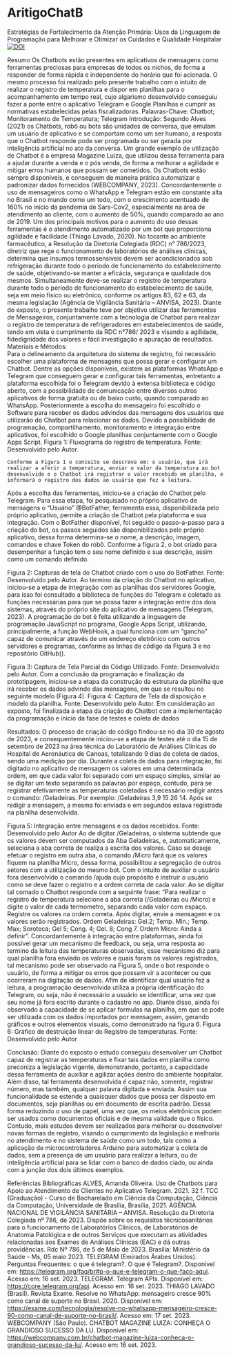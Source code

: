 # AritigoChatB
Estratégias de Fortalecimento da Atenção Primária: Usos da Linguagem de Programação para Melhorar e Otimizar os Cuidados e Qualidade Hospitalar
[![DOI](https://zenodo.org/badge/DOI/10.5281/zenodo.8373217.svg)](https://doi.org/10.5281/zenodo.8373217)

Resumo
	Os Chatbots estão presentes em aplicativos de mensagens como ferramentas preciosas para empresas de todos os nichos, de forma a responder de forma rápida e independente do horário que foi acionada. O mesmo processo foi realizado pelo presente trabalho com o intuito de realizar o registro de temperatura e dispor em planilhas para o acompanhamento em tempo real, cujo algarismo desenvolvido conseguiu fazer a ponte entre o aplicativo Telegram e Google Planilhas e cumprir as normativas estabelecidas pelas fiscalizadoras.
Palavras-Chave: Chatbot; Monitoramento de Temperatura; Telegram
Introdução:
Segundo Alves (2021) os Chatbots, robô ou bots são unidades de conversa, que emulam um usuário de aplicativo e se comportam como um ser humano, a resposta que o Chatbot responde pode ser programada ou ser gerada por inteligência artificial no ato da conversa.
Um grande exemplo de utilização de Chatbot é a empresa Magazine Luiza, que utilizou dessa ferramenta para a ajudar durante a venda e o pós venda, de forma a melhorar a agilidade e mitigar erros humanos que possam ser cometidos. Os Chatbots estão sempre disponíveis, e conseguem de maneira prática automatizar e padronizar dados fornecidos (WEBCOMPANY, 2023).
Concordantemente o uso de mensageiros como o WhatsApp e Telegram estão em constante alta no Brasil e no mundo como um todo, com o crescimento acentuado de 160% no início da pandemia de Sars-Cov2, especialmente na área de atendimento ao cliente, com o aumento de 50%, quando comparado ao ano de 2019. Um dos principais motivos para o aumento do uso dessas ferramentas é o atendimento automatizado por um bot que proporciona agilidade e facilidade (Thiago Lavado, 2020).
No tocante ao ambiente farmacêutico, a Resolução da Diretoria Colegiada (RDC) n° 786/2023, diretriz que rege o funcionamento de laboratórios de análises clínicas, determina que insumos termossensíveis devem ser acondicionados sob refrigeração durante todo o período de funcionamento do estabelecimento de saúde, objetivando-se manter a eficácia, segurança e qualidade dos mesmos. Simultaneamente deve-se realizar o registro de temperatura durante todo o período de funcionamento do estabelecimento de saúde, seja em meio físico ou eletrônico, conforme os artigos 83, 62 e 63, da mesma legislação (Agência de Vigilância Sanitária – ANVISA, 2023).
Diante do exposto, o presente trabalho teve por objetivo utilizar das ferramentas de Mensageiros, conjuntamente com a tecnologia de Chatbot para realizar o registro de temperatura de refrigeradores em estabelecimentos de saúde, tendo em vista o cumprimento da RDC n°786/ 2023 e visando a agilidade, fidedignidade dos valores e fácil investigação e apuração de resultados.
Materiais e Métodos:	
Para o delineamento da arquitetura do sistema de registro, foi necessário escolher uma plataforma de mensagens que possa gerar e configurar um Chatbot. Dentre as opções disponíveis, existem as plataformas WhatsApp e Telegram que conseguem gerar e configurar tais ferramentas, entretanto a plataforma escolhida foi o Telegram devido à extensa biblioteca e código aberto, com a possibilidade de comunicação entre diversos outros aplicativos de forma gratuita ou de baixo custo, quando comparado ao WhatsApp. 
	Posteriormente a escolha do mensageiro foi escolhido o Software para receber os dados advindos das mensagens dos usuários que utilizarão do Chatbot para relacionar os dados. Devido a possibilidade de programação, compartilhamento, monitoramento e integração entre aplicativos, foi escolhido o Google planilhas conjuntamente com o Google Apps Script.
Figura 1: Fluxograma do registro de temperatura. Fonte: Desenvolvido pelo Autor.

	Conforme a Figura 1 o conceito se descreve em: o usuário, que irá realizar a aferir a temperatura, enviar o valor da temperatura ao bot desenvolvido e o Chatbot irá registrar o valor recebido em planilha, e informará o registro dos dados ao usuário que fez a leitura.
Após a escolha das ferramentas, iniciou-se a criação do Chatbot pelo Telegram. Para essa etapa, foi pesquisado no próprio aplicativo de mensagens o “Usuário” @BotFather, ferramenta essa, disponibilizada pelo próprio aplicativo, permite a criação de Chatbot pela plataforma e sua integração. Com o BotFather disponível, foi seguido o passo-a-passo para a criação do bot, os passos seguidos são disponibilizados pelo próprio aplicativo, dessa forma determina-se o nome, a descrição, imagem, comandos e chave Token do robô. 
Conforme a figura 2, o bot criado para desempenhar a função tem o seu nome definido e sua descrição, assim como um comando definido.

Figura 2: Capturas de tela do Chatbot criado com o uso do BotFather. Fonte: Desenvolvido pelo Autor.
	Ao termino da criação do Chatbot no aplicativo, iniciou-se a etapa de integração com as planilhas dos servidores Google, para isso foi consultado a biblioteca de funções do Telegram e coletado as funções necessárias para que se possa fazer a integração entre dos dois sistemas, através do próprio site do aplicativo de mensagens (Telegram, 2023).
		A programação do bot é feita utilizando a linguagem de programação JavaScript no programa, Google Apps Script, utilizando, principalmente, a função WebHook, a qual funciona com um “gancho” capaz de comunicar através de um endereço eletrônico com outros servidores e programas, conforme as linhas de código da Figura 3 e no repositório GitHub().
 
Figura 3: Captura de Tela Parcial do Código Utilizado. Fonte: Desenvolvido pelo Autor.
	Com a conclusão da programação e finalização da prototipagem, iniciou-se a etapa da construção da estrutura da planilha que irá receber os dados advindo das mensagens, em que se resultou no seguinte modelo (Figura 4).
Figura 4: Captura de Tela da disposição e modelo da planilha. Fonte: Desenvolvido pelo Autor.
	Em consideração ao exposto, foi finalizada a etapa da criação do Chatbot com a implementação da programação e inicio da fase de testes e coleta de dados

Resultados:
	O processo de criação do código findou-se no dia 30 de agosto de 2023, e consequentemente iniciou-se a etapa de testes até o dia 15 de setembro de 2023 na área técnica do Laboratório de Análises Clinicas do Hospital de Aeronáutica de Canoas, totalizando 9 dias de coleta de dados, sendo uma medição por dia.
Durante a coleta de dados para integração, foi digitado no aplicativo de mensagem os valores em uma determinada ordem, em que cada valor foi separado com um espaço simples, similar ao se digitar um texto separando as palavras por espaço, contudo, para se registrar efetivamente as temperaturas coletadas é necessário redigir antes o comando: /Geladeiras. Por exemplo: /Geladeiras 3,9 15 26 14. Após se redigir a mensagem, a mesma foi enviada e em segundos estava registrada na planilha desenvolvida. 


Figura 5: Integração entre mensagens e os dados recebidos. Fonte: Desenvolvido pelo Autor
	Ao de digitar /Geladeiras, o sistema subtende que os valores devem ser computados da Aba Geladeiras, e, automaticamente, seleciona a aba correta de realiza a escrita dos valores. Caso se deseje efetuar o registro em outra aba, o comando /Micro fará que os valores fiquem na planilha Micro, dessa forma, possibilitou a segregação de outros setores com a utilização do mesmo bot.
	Com o intuito de auxiliar o usuário fora desenvolvido o comando /ajuda cujo propósito é instruir o usuário como se deve fazer o registro e a ordem correta de cada valor. Ao se digitar tal comado o Chatbot responde com a seguinte frase: 
“Para realizar o registro de temperatura selecione a aba correta (/Geladeiras ou /Micro) e digite o valor de cada termometro, separando cada valor com espaço. Registre os valores na ordem correta. Após digitar, envie a mensagem e os valores serão registrados. Ordem Geladeiras: Gel.2; Temp. Min.; Temp. Max; Soroteca; Gel 5; Cong. 4; Gel. 8; Cong 7. Ordem Micro: Ainda a definir”.
	Concordantemente à integração entre plataformas, ainda foi possível gerar um mecanismo de feedback, ou seja, uma resposta ao termino da leitura das temperaturas observadas, esse mecanismo diz para qual planilha fora enviado os valores e quais foram os valores registrados, tal mecanismo pode ser observado na Figura 5, onde o bot responde o usuário, de forma a mitigar os erros que possam vir a acontecer ou que ocorreram na digitação de dados. Afim de identificar qual usuário fez a leitura, a programação desenvolvida utiliza a própria identificação do Telegram, ou seja, não é necessário a usuário se identificar, uma vez que seu nome já fora escrito durante o cadastro no app.
	Diante disso, ainda foi observado a capacidade de se aplicar formulas na planilha, em que se pode ser utilizada com os dados importados por mensagem, assim, gerando gráficos e outros elementos visuais, como demonstrado na figura 6. 
Figura 6: Gráfico de destruição linear do Registro de temperaturas. Fonte: Desenvolvido pelo Autor
	

Conclusão:
	Diante do exposto o estudo conseguiu desenvolver um Chatbot capaz de registrar as temperaturas e fixar tais dados em planilha como preconiza a legislação vigente, demonstrando, portanto, a capacidade dessa ferramenta de auxiliar e agilizar ações dentro do ambiente hospitalar. 
	Além disso, tal ferramenta desenvolvida é capaz não, somente, registrar número, mas também, qualquer palavra digitada e enviada. Assim sua funcionalidade se estende a quaisquer dados que possa ser disposto em documentos, seja planilhas ou em documento de escrita padrão. Dessa forma reduzindo o uso de papel, uma vez que, os meios eletrônicos podem ser usados como documentos oficiais e de mesma validade que o físico.
	Contudo, mais estudos devem ser realizados para melhorar ou desenvolver novas formas de registro, visando o cumprimento da legislação e melhoria no atendimento e no sistema de saúde como um todo, tais como a aplicação de microcontroladores Arduino para automatizar a coleta de dados, sem a presença de um usuário para realizar a leitura, ou de inteligência artificial para se lidar com o banco de dados ciado, ou ainda com a junção dos dois últimos exemplos.

Referências Bibliográficas
ALVES, Amanda Oliveira. Uso de Chatbots para Apoio ao Atendimento de Clientes no Aplicativo Telegram. 2021. 32 f. TCC (Graduação) - Curso de Bacharelado em Ciência da Computação, Ciência da Computação, Universidade de Brasília, Brasília, 2021.
AGÊNCIA NACIONAL DE VIGILÂNCIA SANITÁRIA – ANVISA. Resolução da Diretoria Colegiada nº 786, de 2023. Dispõe sobre os requisitos técnicosanitários para o funcionamento de Laboratórios Clínicos, de Laboratórios de Anatomia Patológica e de outros Serviços que executam as atividades relacionadas aos Exames de Análises Clínicas (EAC) e dá outras providências. Rdc Nº 786, de 5 de Maio de 2023. Brasília: Ministério da Saúde - Ms, 05 maio 2023.
TELEGRAM (Emirados Árabes Unidos). Perguntas Frequentes: o que é telegram?. O que é Telegram?. Disponível em: https://telegram.org/faq/br#p-o-que-e-telegram-o-que-faco-aqui. Acesso em: 16 set. 2023.
TELEGRAM. Telegram APIs. Disponível em: https://core.telegram.org/api. Acesso em: 16 set. 2023.
THIAGO LAVADO (Brasil). Revista Exame. Resolve no WhatsApp: mensageiro cresce 90% como canal de suporte no Brasil. 2020. Disponível em: https://exame.com/tecnologia/resolve-no-whatsapp-mensageiro-cresce-90-como-canal-de-suporte-no-brasil/. Acesso em: 17 set. 2023.
WEBCOMPANY (São Paulo). CHATBOT MAGAZINE LUIZA: CONHEÇA O GRANDIOSO SUCESSO DA LU. Disponível em: https://webcompany.com.br/chatbot-magazine-luiza-conheca-o-grandioso-sucesso-da-lu/. Acesso em: 16 set. 2023.

